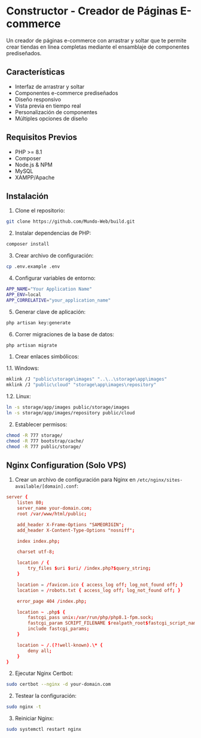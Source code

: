 # Constructor - Creador de Páginas E-commerce

Un creador de páginas e-commerce con arrastrar y soltar que te permite crear tiendas en línea completas mediante el ensamblaje de componentes prediseñados.

## Características
-   Interfaz de arrastrar y soltar
-   Componentes e-commerce prediseñados
-   Diseño responsivo
-   Vista previa en tiempo real
-   Personalización de componentes
-   Múltiples opciones de diseño

## Requisitos Previos
-   PHP >= 8.1
-   Composer
-   Node.js & NPM
-   MySQL
-   XAMPP/Apache

## Instalación

1. Clone el repositorio:
```bash
git clone https://github.com/Mundo-Web/build.git
```

2. Instalar dependencias de PHP:
```bash
composer install
```

3. Crear archivo de configuración:
```bash
cp .env.example .env
```

4. Configurar variables de entorno:
```bash
APP_NAME="Your Application Name"
APP_ENV=local
APP_CORRELATIVE="your_application_name"
```

5. Generar clave de aplicación:
```bash
php artisan key:generate
```

6. Correr migraciones de la base de datos:
```bash
php artisan migrate
```

1. Crear enlaces simbólicos:

1.1. Windows:
```bash
mklink /J "public\storage\images" "..\..\storage\app\images"
mklink /J "public\cloud" "storage\app\images\repository"
```

1.2. Linux:
```bash
ln -s storage/app/images public/storage/images
ln -s storage/app/images/repository public/cloud
```

2. Establecer permisos:
```bash
chmod -R 777 storage/
chmod -R 777 bootstrap/cache/
chmod -R 777 public/storage/
```

## Nginx Configuration (Solo VPS)

1. Crear un archivo de configuración para Nginx en `/etc/nginx/sites-available/[domain].conf`:
```conf
server {
    listen 80;
    server_name your-domain.com;
    root /var/www/html/public;

    add_header X-Frame-Options "SAMEORIGIN";
    add_header X-Content-Type-Options "nosniff";

    index index.php;

    charset utf-8;

    location / {
        try_files $uri $uri/ /index.php?$query_string;
    }

    location = /favicon.ico { access_log off; log_not_found off; }
    location = /robots.txt { access_log off; log_not_found off; }

    error_page 404 /index.php;

    location ~ .php$ {
        fastcgi_pass unix:/var/run/php/php8.1-fpm.sock;
        fastcgi_param SCRIPT_FILENAME $realpath_root$fastcgi_script_name;
        include fastcgi_params;
    }

    location ~ /.(?!well-known).\* {
        deny all;
    }
}
```

2. Ejecutar Nginx Certbot:
```bash
sudo certbot --nginx -d your-domain.com
```	

2. Testear la configuración:
```bash
sudo nginx -t
```

3. Reiniciar Nginx:
```bash
sudo systemctl restart nginx
```
